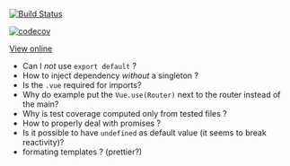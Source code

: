 [![Build Status](https://travis-ci.org/rrousselGit/kata_marvel.svg?branch=master)](https://travis-ci.org/rrousselGit/kata_marvel)

[![codecov](https://codecov.io/gh/rrousselGit/kata_marvel/branch/master/graph/badge.svg)](https://codecov.io/gh/rrousselGit/kata_marvel)

[View online](https://rrousselgit.github.io/kata_marvel/#/)

- Can I _not_ use `export default` ?
- How to inject dependency _without_ a singleton ?
- Is the `.vue` required for imports?
- Why do example put the `Vue.use(Router)` next to the router instead of the main?
- Why is test coverage computed only from tested files ?
- How to properly deal with promises ?
- Is it possible to have `undefined` as default value (it seems to break reactivity)?
- formating templates ? (prettier?)
